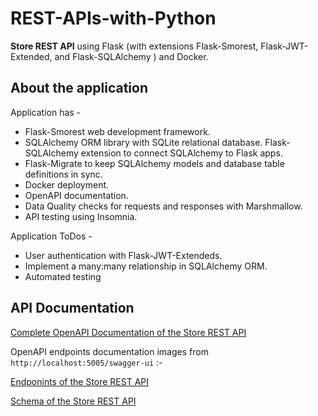 # REST-APIs-with-Python

**Store REST API** using Flask (with extensions Flask-Smorest, Flask-JWT-Extended, and Flask-SQLAlchemy ) and Docker. 


## About the application 

Application has -
- Flask-Smorest web development framework.
- SQLAlchemy ORM library with SQLite relational database. Flask-SQLAlchemy extension to connect SQLAlchemy to Flask apps.
- Flask-Migrate to keep SQLAlchemy models and database table definitions in sync.
- Docker deployment.
- OpenAPI documentation.
- Data Quality checks for requests and responses with Marshmallow. 
- API testing using Insomnia.

Application ToDos -
- User authentication with Flask-JWT-Extendeds.
- Implement a many:many relationship in SQLAlchemy ORM.
- Automated testing


## API Documentation

[Complete OpenAPI Documentation of the Store REST API](OpenAPI.json)

OpenAPI endpoints documentation images from `http://localhost:5005/swagger-ui` :-

[Endponints of the Store REST API](OpenAPIEndpoints.png)

[Schema of the Store REST API](OpenAPISchema.png)




